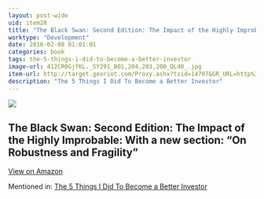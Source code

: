 ```yaml
---
layout: post-wide
uid: item28
title: "The Black Swan: Second Edition: The Impact of the Highly Improbable: With a new section: “On Robustness and Fragility”"
worktype: "Development"
date: 2016-02-08 01:01:01
categories: book
tags: the-5-things-i-did-to-become-a-better-investor
image-url: 412CR0GjfKL._SY291_BO1,204,203,200_QL40_.jpg
item-url: http://target.georiot.com/Proxy.ashx?tsid=14707&GR_URL=http%3A%2F%2Fwww.amazon.com%2FBlack-Swan-Improbable-Robustness-Fragility%2Fdp%2F081297381X%2F
description: "The 5 Things I Did To Become a Better Investor"
---
```

<a href="http://target.georiot.com/Proxy.ashx?tsid=14707&GR_URL=http%3A%2F%2Fwww.amazon.com%2FBlack-Swan-Improbable-Robustness-Fragility%2Fdp%2F081297381X%2F" target="blank"><img src="../../../../img/thumbs/412CR0GjfKL._SY291_BO1,204,203,200_QL40_.jpg" class="prod-img"></a>
<h2>The Black Swan: Second Edition: The Impact of the Highly Improbable: With a new section: “On Robustness and Fragility”</h2>
<p><a class="btn btn-primary" href="http://target.georiot.com/Proxy.ashx?tsid=14707&GR_URL=http%3A%2F%2Fwww.amazon.com%2FBlack-Swan-Improbable-Robustness-Fragility%2Fdp%2F081297381X%2F" target="blank">View on Amazon</a><p>
<p>Mentioned in: <a href="http://fourhourworkweek.com/2015/10/02/the-5-things-i-did-to-become-a-better-investor/" target="blank">The 5 Things I Did To Become a Better Investor</a></p>
